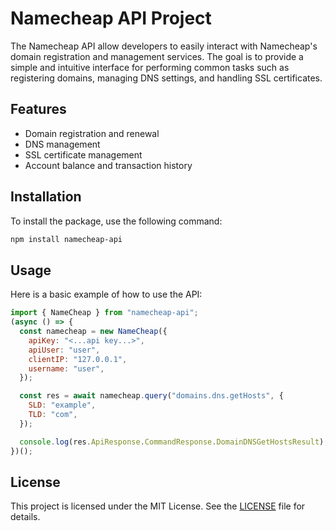 # Namecheap API Project

The Namecheap API allow developers to easily interact with Namecheap's domain registration and management services. The goal is to provide a simple and intuitive interface for performing common tasks such as registering domains, managing DNS settings, and handling SSL certificates.

## Features

- Domain registration and renewal
- DNS management
- SSL certificate management
- Account balance and transaction history

## Installation

To install the package, use the following command:

```bash
npm install namecheap-api
```

## Usage

Here is a basic example of how to use the API:

```javascript
import { NameCheap } from "namecheap-api";
(async () => {
  const namecheap = new NameCheap({
    apiKey: "<...api key...>",
    apiUser: "user",
    clientIP: "127.0.0.1",
    username: "user",
  });

  const res = await namecheap.query("domains.dns.getHosts", {
    SLD: "example",
    TLD: "com",
  });

  console.log(res.ApiResponse.CommandResponse.DomainDNSGetHostsResult);
})();
```

## License

This project is licensed under the MIT License. See the [LICENSE](LICENSE) file for details.
